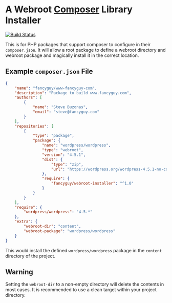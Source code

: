 # A Webroot [Composer](http://getcomposer.org) Library Installer

[![Build Status](https://travis-ci.org/fancyguy/webroot-installer.png?branch=master)](https://travis-ci.org/fancyguy/webroot-installer)

This is for PHP packages that support composer to configure in their `composer.json`.  It will
allow a root package to define a webroot directory and webroot package and magically install it
in the correct location.

## Example `composer.json` File

``` json
{
    "name": "fancyguy/www-fancyguy-com",
    "description": "Package to build www.fancyguy.com",
    "authors": [
        {
            "name": "Steve Buzonas",
            "email": "steve@fancyguy.com"
        }
    ],
    "repositories": [
        {
            "type": "package",
            "package": {
                "name": "wordpress/wordpress",
                "type": "webroot",
                "version": "4.5.1",
                "dist": {
                    "type": "zip",
                    "url": "https://wordpress.org/wordpress-4.5.1-no-content.zip"
                },
                "require": {
                    "fancyguy/webroot-installer": "^1.0"
                }
            }
        }
    ],
    "require": {
        "wordpress/wordpress": "4.5.*"
    },
    "extra": {
        "webroot-dir": "content",
        "webroot-package": "wordpress/wordpress"
    }
}
```

This would install the defined `wordpress/wordpress` package in the `content` directory of the project.

## Warning

Setting the `webroot-dir` to a non-empty directory will delete the contents in most cases.  It is recommended to use a clean target within your project directory.
